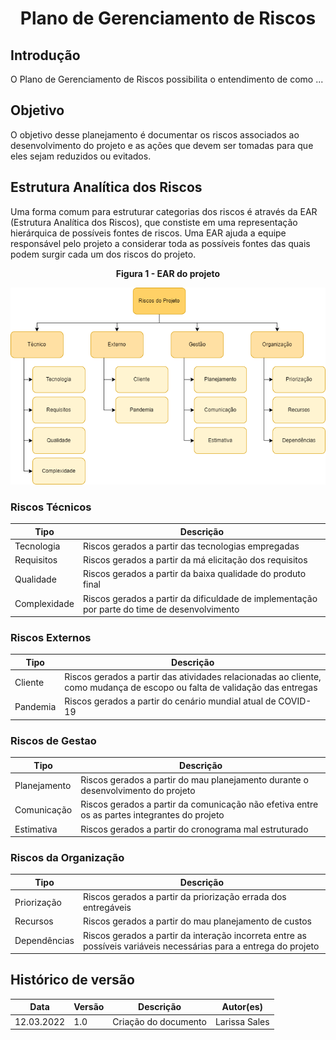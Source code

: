 # <center> Plano de Gerenciamento de Riscos

## Introdução
O Plano de Gerenciamento de Riscos possibilita o entendimento de como ...

## Objetivo
O objetivo desse planejamento é documentar os riscos associados ao desenvolvimento do projeto e as ações que devem ser tomadas para que eles sejam reduzidos ou evitados.

## Estrutura Analítica dos Riscos
Uma forma comum para estruturar categorias dos riscos é através da EAR (Estrutura Analítica dos Riscos), que constiste em uma representação hierárquica de possíveis fontes de riscos. Uma EAR ajuda a equipe responsável pelo projeto a considerar toda as possíveis fontes das quais podem surgir cada um dos riscos do projeto.


<figcaption><center>
    <b>Figura 1 - EAR do projeto</b>
</figcaption>

[<div align="center"><img width="auto" height="auto" src="../img/organizacao/ear.png"/></div>](../../img/organizacao/ear.png)

### Riscos Técnicos

| Tipo | Descrição |
| -- | -- |
| Tecnologia | Riscos gerados a partir das tecnologias empregadas |
| Requisitos | Riscos gerados a partir da má elicitação dos requisitos |
| Qualidade | Riscos gerados a partir da baixa qualidade do produto final |
| Complexidade | Riscos gerados a partir da dificuldade de implementação por parte do time de desenvolvimento |

### Riscos Externos

| Tipo | Descrição |
| -- | -- |
| Cliente | Riscos gerados a partir das atividades relacionadas ao cliente, como mudança de escopo ou falta de validação das entregas |
| Pandemia | Riscos gerados a partir do cenário mundial atual de COVID-19 |

### Riscos de Gestao

| Tipo | Descrição |
| -- | -- |
| Planejamento | Riscos gerados a partir do mau planejamento durante o desenvolvimento do projeto |
| Comunicação | Riscos gerados a partir da comunicação não efetiva entre os as partes integrantes do projeto |
| Estimativa | Riscos gerados a partir do cronograma mal estruturado |

### Riscos da Organização

| Tipo | Descrição |
| -- | -- |
| Priorização | Riscos gerados a partir da priorização errada dos entregáveis |
| Recursos | Riscos gerados a partir do mau planejamento de custos |
| Dependências | Riscos gerados a partir da interação incorreta entre as possíveis variáveis necessárias para a entrega do projeto |

## Histórico de versão

|Data | Versão | Descrição | Autor(es)
| -- | -- | -- | -- |
| 12.03.2022 | 1.0 | Criação do documento | Larissa Sales |

